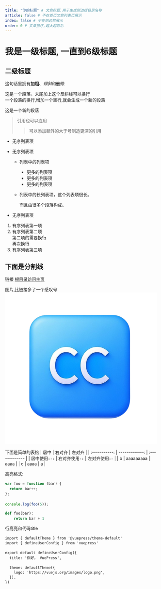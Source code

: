 ```yaml
---
title: "你的标题" # 文章标题,用于生成侧边栏目录名称
article: false # 不在首页文章列表页展示
index: false # 不在侧边栏展示
order: 0 # 文章排序,越大越靠后
---
```


# 我是一级标题, 一直到6级标题
## 二级标题

这句话里拥有**加粗**、*倾斜*和~~删除~~

这是一个段落。末尾加上这个反斜线可以换行 \
一个段落的换行,增加一个空行,就会生成一个新的段落

这是一个新的段落


> 引用也可以连用
>
> > 可以添加额外的大于号制造更深的引用

- 无序列表项
- 无序列表项

  - 列表中的列表项
    - 更多的列表项
    - 更多的列表项
    - 更多的列表项
  - 列表中的长列表项，这个列表项很长。

    而且由很多个段落构成。

- 无序列表项

1. 有序列表第一项
2. 有序列表第二项  
   第二项的需要换行\
   再次换行
3. 有序列表第三项

下面是分割线
---

链接
[根目录访问主页](/v2/)

图片,比链接多了一个感叹号
![Logo](/logo.png)


下面是简单的表格
|     居中      |         右对齐 | 左对齐         |
| :-----------: | -------------: | :------------- |
| 居中使用`:-:` | 右对齐使用`-:` | 左对齐使用`:-` |
|       b       |      aaaaaaaaa | aaaa           |
|       c       |           aaaa | a              |


高亮格式:

```js
var foo = function (bar) {
  return bar++;
};

console.log(foo(5));
```

```python
def foo(bar):
    return bar + 1
```

行高亮和代码title
```ts{1,7-9} title=".vuepress/config.ts"
import { defaultTheme } from '@vuepress/theme-default'
import { defineUserConfig } from 'vuepress'

export default defineUserConfig({
  title: '你好， VuePress',

  theme: defaultTheme({
    logo: 'https://vuejs.org/images/logo.png',
  }),
})
```
